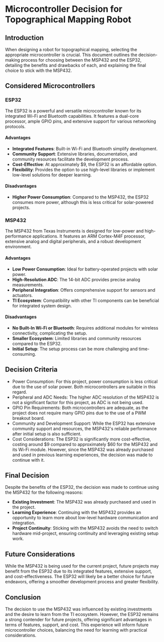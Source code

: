 # Microcontroller Decision for Topographical Mapping Robot

## Introduction
When designing a robot for topographical mapping, selecting the appropriate microcontroller is crucial. This document outlines the decision-making process for choosing between the MSP432 and the ESP32, detailing the benefits and drawbacks of each, and explaining the final choice to stick with the MSP432.

## Considered Microcontrollers

### ESP32
The ESP32 is a powerful and versatile microcontroller known for its integrated Wi-Fi and Bluetooth capabilities. It features a dual-core processor, ample GPIO pins, and extensive support for various networking protocols.

#### Advantages
- **Integrated Features**: Built-in Wi-Fi and Bluetooth simplify development.
- **Community Support**: Extensive libraries, documentation, and community resources facilitate the development process.
- **Cost-Effective**: At approximately $9, the ESP32 is an affordable option.
- **Flexibility**: Provides the option to use high-level libraries or implement low-level solutions for deeper learning.

#### Disadvantages
- **Higher Power Consumption**: Compared to the MSP432, the ESP32 consumes more power, although this is less critical for solar-powered projects.

### MSP432
The MSP432 from Texas Instruments is designed for low-power and high-performance applications. It features an ARM Cortex-M4F processor, extensive analog and digital peripherals, and a robust development environment.

#### Advantages
- **Low Power Consumption**: Ideal for battery-operated projects with solar power.
- **High-Resolution ADC**: The 14-bit ADC provides precise analog measurements.
- **Peripheral Integration**: Offers comprehensive support for sensors and actuators.
- **TI Ecosystem**: Compatibility with other TI components can be beneficial for integrated system design.

#### Disadvantages
- **No Built-In Wi-Fi or Bluetooth**: Requires additional modules for wireless connectivity, complicating the setup.
- **Smaller Ecosystem**: Limited libraries and community resources compared to the ESP32.
- **Initial Setup**: The setup process can be more challenging and time-consuming.

## Decision Criteria
- Power Consumption: For this project, power consumption is less critical due to the use of solar power. Both microcontrollers are suitable in this regard.
- Peripheral and ADC Needs: The higher ADC resolution of the MSP432 is not a significant factor for this project, as ADC is not being used.
- GPIO Pin Requirements: Both microcontrollers are adequate, as the project does not require many GPIO pins due to the use of a PWM breakout board.
- Community and Development Support: While the ESP32 has extensive community support and resources, the MSP432's reliable performance after initial setup is also sufficient.
- Cost Considerations: The ESP32 is significantly more cost-effective, costing around $9 compared to approximately $60 for the MSP432 and its Wi-Fi module. However, since the MSP432 was already purchased and used in previous learning experiences, the decision was made to continue with it.

## Final Decision
Despite the benefits of the ESP32, the decision was made to continue using the MSP432 for the following reasons:
- **Existing Investment**: The MSP432 was already purchased and used in the project.
- **Learning Experience**: Continuing with the MSP432 provides an opportunity to learn more about low-level hardware communication and integration.
- **Project Continuity**: Sticking with the MSP432 avoids the need to switch hardware mid-project, ensuring continuity and leveraging existing setup work.

## Future Considerations
While the MSP432 is being used for the current project, future projects may benefit from the ESP32 due to its integrated features, extensive support, and cost-effectiveness. The ESP32 will likely be a better choice for future endeavors, offering a smoother development process and greater flexibility.

## Conclusion
The decision to use the MSP432 was influenced by existing investments and the desire to learn from the TI ecosystem. However, the ESP32 remains a strong contender for future projects, offering significant advantages in terms of features, support, and cost. This experience will inform future microcontroller choices, balancing the need for learning with practical considerations.
